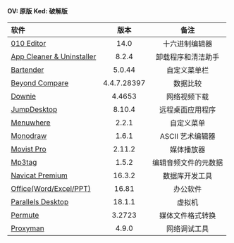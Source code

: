 **OV: 原版**
**Ked: 破解版**

| 软件                                                                                                          |    版本     |         备注         |
|:------------------------------------------------------------------------------------------------------------- |:-----------:|:--------------------:|
| [010 Editor](https://github.com/testpatch/APP-macOS/releases/tag/010Editor)                                   |    14.0     |    十六进制编辑器    |
| [App Cleaner & Uninstaller](https://github.com/testpatch/APP-macOS/releases/tag/AppCleaner%26Uninstaller)     |    8.2.4    |  卸载程序和清洁助手  |
| [Bartender](https://github.com/testpatch/APP-macOS/releases/tag/Bartender)                                    |   5.0.44    |     自定义菜单栏     |
| [Beyond Compare](https://github.com/testpatch/APP-macOS/releases/tag/BeyondCompare)                           | 4.4.7.28397 |       数据比较       |
| [Downie](https://github.com/testpatch/APP-macOS/releases/tag/Downie)                                          |   4.4653    |     网络视频下载     |
| [JumpDesktop](https://github.com/testpatch/APP-macOS/releases/download/JumpDesktop/JumpDesktop_8.10.4_Ked.7z) |   8.10.4    |   远程桌面应用程序   |
| [Menuwhere](https://github.com/testpatch/APP-macOS/releases/tag/Menuwhere)                                    |    2.2.1    |      自定义菜单      |
| [Monodraw](https://github.com/testpatch/APP-macOS/releases/tag/Monodraw)                                      |    1.6.1    |   ASCII 艺术编辑器   |
| [Movist Pro](https://github.com/testpatch/APP-macOS/releases/tag/MovistPro)                                   |   2.11.2    |      媒体播放器      |
| [Mp3tag](https://github.com/testpatch/APP-macOS/releases/tag/Mp3tag)                                          |    1.5.2    | 编辑音频文件的元数据 |
| [Navicat Premium](https://github.com/testpatch/APP-macOS/releases/tag/NavicatPremium)                         |   16.3.2    |    数据库开发工具    |
| [Office(Word/Excel/PPT)](https://github.com/testpatch/APP-macOS/releases/tag/Office)                          |    16.81    |       办公软件       |
| [Parallels Desktop](https://github.com/testpatch/APP-macOS/releases/tag/ParallelsDesktop)                     |   18.1.1    |        虚拟机        |
| [Permute](https://github.com/testpatch/APP-macOS/releases/tag/Permute)                                        |   3.2723    |   媒体文件格式转换   |
| [Proxyman](https://github.com/testpatch/APP-macOS/releases/tag/Proxyman)                                      |    4.9.0    |     网络调试工具     |
